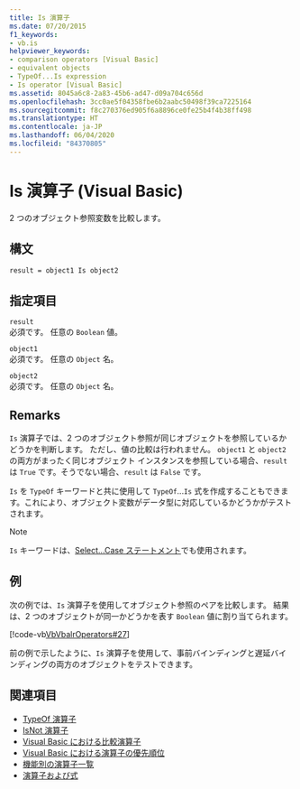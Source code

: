 ```yaml
---
title: Is 演算子
ms.date: 07/20/2015
f1_keywords:
- vb.is
helpviewer_keywords:
- comparison operators [Visual Basic]
- equivalent objects
- TypeOf...Is expression
- Is operator [Visual Basic]
ms.assetid: 8045a6c8-2a83-45b6-ad47-d09a704c656d
ms.openlocfilehash: 3cc0ae5f04358fbe6b2aabc50498f39ca7225164
ms.sourcegitcommit: f8c270376ed905f6a8896ce0fe25b4f4b38ff498
ms.translationtype: HT
ms.contentlocale: ja-JP
ms.lasthandoff: 06/04/2020
ms.locfileid: "84370805"
---
```

# <a name="is-operator-visual-basic"></a>Is 演算子 (Visual Basic)
2 つのオブジェクト参照変数を比較します。  
  
## <a name="syntax"></a>構文  
  
```vb  
result = object1 Is object2  
```  
  
## <a name="parts"></a>指定項目  
 `result`  
 必須です。 任意の `Boolean` 値。  
  
 `object1`  
 必須です。 任意の `Object` 名。  
  
 `object2`  
 必須です。 任意の `Object` 名。  
  
## <a name="remarks"></a>Remarks  
 `Is` 演算子では、2 つのオブジェクト参照が同じオブジェクトを参照しているかどうかを判断します。 ただし、値の比較は行われません。 `object1` と `object2` の両方がまったく同じオブジェクト インスタンスを参照している場合、`result` は `True` です。そうでない場合、`result` は `False` です。  
  
 `Is` を `TypeOf` キーワードと共に使用して `TypeOf`...`Is` 式を作成することもできます。これにより、オブジェクト変数がデータ型に対応しているかどうかがテストされます。  
  
> [!NOTE]
> `Is` キーワードは、[Select...Case ステートメント](../statements/select-case-statement.md)でも使用されます。  
  
## <a name="example"></a>例  
 次の例では、`Is` 演算子を使用してオブジェクト参照のペアを比較します。 結果は、2 つのオブジェクトが同一かどうかを表す `Boolean` 値に割り当てられます。  
  
 [!code-vb[VbVbalrOperators#27](~/samples/snippets/visualbasic/VS_Snippets_VBCSharp/VbVbalrOperators/VB/Class1.vb#27)]  
  
 前の例で示したように、`Is` 演算子を使用して、事前バインディングと遅延バインディングの両方のオブジェクトをテストできます。  
  
## <a name="see-also"></a>関連項目

- [TypeOf 演算子](typeof-operator.md)
- [IsNot 演算子](isnot-operator.md)
- [Visual Basic における比較演算子](../../programming-guide/language-features/operators-and-expressions/comparison-operators.md)
- [Visual Basic における演算子の優先順位](operator-precedence.md)
- [機能別の演算子一覧](operators-listed-by-functionality.md)
- [演算子および式](../../programming-guide/language-features/operators-and-expressions/index.md)
